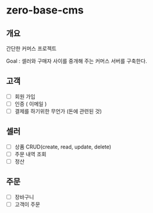 # zero-base-cms



## 개요
간단한 커머스 프로젝트


Goal : 셀러와 구매자 사이를 중개해 주는 커머스 서버를 구축한다.


## 고객
- [ ] 회원 가입
- [ ] 인증 ( 이메일 )
- [ ] 결제를 하기위한 무언가 (돈에 관련된 것)

## 셀러
- [ ] 상품 CRUD(create, read, update, delete)
- [ ] 주문 내역 조회
- [ ] 정산

## 주문
- [ ] 장바구니
- [ ] 고객이 주문
